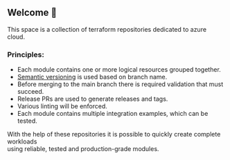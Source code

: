 ## Welcome 👋
This space is a collection of terraform repositories dedicated to azure cloud.

### Principles:

* Each module contains one or more logical resources grouped together.
* [Semantic versioning](https://semver.org/) is used based on branch name.
* Before merging to the main branch there is required validation that must succeed.
* Release PRs are used to generate releases and tags.
* Various linting will be enforced.
* Each module contains multiple integration examples, which can be tested.

With the help of these repositories it is possible to quickly create complete workloads  
using reliable, tested and production-grade modules.